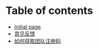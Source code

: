 # Table of contents

* [Initial page](README.md)
* [意见反馈](yi-jian-fan.md)
* [如何获取团队注册码](ru-he-huo-qu-tuan-dui-zhu-ce-ma.md)

